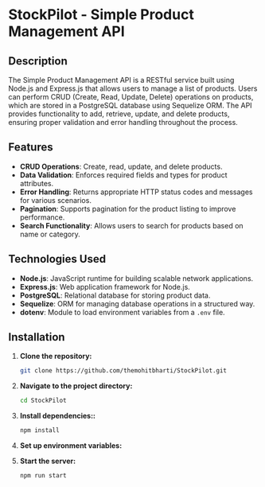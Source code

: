 # StockPilot - Simple Product Management API

## Description

The Simple Product Management API is a RESTful service built using Node.js and Express.js that allows users to manage a list of products. Users can perform CRUD (Create, Read, Update, Delete) operations on products, which are stored in a PostgreSQL database using Sequelize ORM. The API provides functionality to add, retrieve, update, and delete products, ensuring proper validation and error handling throughout the process.

## Features

- **CRUD Operations**: Create, read, update, and delete products.
- **Data Validation**: Enforces required fields and types for product attributes.
- **Error Handling**: Returns appropriate HTTP status codes and messages for various scenarios.
- **Pagination**: Supports pagination for the product listing to improve performance.
- **Search Functionality**: Allows users to search for products based on name or category.

## Technologies Used

- **Node.js**: JavaScript runtime for building scalable network applications.
- **Express.js**: Web application framework for Node.js.
- **PostgreSQL**: Relational database for storing product data.
- **Sequelize**: ORM for managing database operations in a structured way.
- **dotenv**: Module to load environment variables from a `.env` file.

## Installation

1. **Clone the repository:**

   ```bash
   git clone https://github.com/themohitbharti/StockPilot.git

2. **Navigate to the project directory:**

   ```bash
   cd StockPilot

3. **Install dependencies::**

   ```bash
   npm install

4. **Set up environment variables:**



5. **Start the server:**

   ```bash
   npm run start
